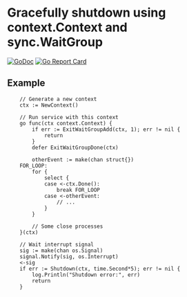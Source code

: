 # Gracefully shutdown using context.Context and sync.WaitGroup

[![GoDoc](https://godoc.org/github.com/zhangpeihao/shutdown?status.svg)](https://godoc.org/github.com/zhangpeihao/shutdown)
[![Go Report Card](https://goreportcard.com/badge/github.com/zhangpeihao/shutdown)](https://goreportcard.com/report/github.com/zhangpeihao/shutdown)

## Example

```
	// Generate a new context
	ctx := NewContext()

	// Run service with this context
	go func(ctx context.Context) {
		if err := ExitWaitGroupAdd(ctx, 1); err != nil {
			return
		}
		defer ExitWaitGroupDone(ctx)

		otherEvent := make(chan struct{})
	FOR_LOOP:
		for {
			select {
			case <-ctx.Done():
				break FOR_LOOP
			case <-otherEvent:
				// ...
			}
		}
		
		// Some close processes
	}(ctx)

	// Wait interrupt signal
	sig := make(chan os.Signal)
	signal.Notify(sig, os.Interrupt)
	<-sig
	if err := Shutdown(ctx, time.Second*5); err != nil {
		log.Println("Shutdown error:", err)
		return
	}
```